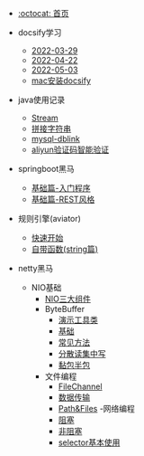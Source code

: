 - [:octocat: 首页](/README)
- docsify学习
   
   - [2022-03-29](/md/learn-that/01.封面.md)
   - [2022-04-22](/md/learn-that/02.index.html配置.md)
   - [2022-05-03](/md/learn-that/03.侧边栏折叠.md)
   - [mac安装docsify](/md/learn-that/04.本地环境安装.md)

- java使用记录

   - [Stream](/md/work/01.java8的stream.md)
   - [拼接字符串](md/work/02.拼接字符串.md)
   - [mysql-dblink](md/work/03.mysql-dblink.md)
   - [aliyun验证码智能验证](md/work/04.aliyun验证码智能验证.md)
   
- springboot黑马
 
   - [基础篇-入门程序](/md/springboot-hm/01.搭建SpringBoot项目.md)
   - [基础篇-REST风格](/md/springboot-hm/02.REST风格.md)
       
- 规则引擎(aviator)
       
   - [快速开始](/md/aviator/01.快速开始.md)
   - [自带函数(string篇)](/md/aviator/02.自带函数(string篇).md)

- netty黑马
  - NIO基础
    - [NIO三大组件](/md/netty-hm/01.NIO三大组件.md)
    - ByteBuffer
      - [演示工具类](/md/netty-hm/ByteBuffer/01.ByteBuffer演示工具类.md)
      - [基础](/md/netty-hm/ByteBuffer/02.ByteBuffer基础.md)
      - [常见方法](/md/netty-hm/ByteBuffer/03.ByteBuffer常见方法.md)
      - [分散读集中写](/md/netty-hm/ByteBuffer/04.ByteBuffer分散读集中写.md)
      - [黏包半包](/md/netty-hm/ByteBuffer/05.ByteBuffer黏包半包.md)
    - 文件编程
      - [FileChannel](/md/netty-hm/文件编程/01.文件编程-FileChannel.md)
      - [数据传输](/md/netty-hm/文件编程/02.文件编程-数据传输.md)
      - [Path&Files](/md/netty-hm/文件编程/03.文件编程-Path&Files.md)
    -网络编程
      - [阻塞](/md/netty-hm/网络编程/01.网络编程-阻塞.md)
      - [非阻塞](/md/netty-hm/网络编程/02.网络编程-非阻塞.md)
      - [selector基本使用](/md/netty-hm/网络编程/03.网络编程-selector基本使用.md)
   
  